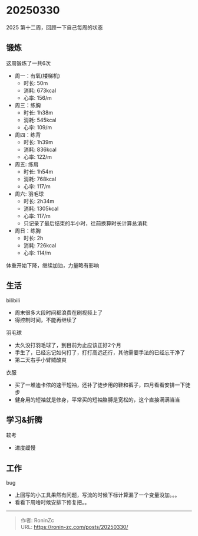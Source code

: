 # 20250330


2025 第十二周，回顾一下自己每周的状态

## 锻炼

这周锻炼了一共6次

* 周一：有氧(楼梯机)
  * 时长: 50m
  * 消耗: 673kcal
  * 心率: 156/m
* 周三：练胸
  * 时长: 1h38m
  * 消耗: 545kcal
  * 心率: 109/m
* 周四：练背
  * 时长: 1h39m
  * 消耗: 836kcal
  * 心率: 122/m
* 周五: 练肩
  * 时长: 1h54m
  * 消耗: 768kcal
  * 心率: 117/m
* 周六: 羽毛球
  * 时长: 2h34m
  * 消耗: 1305kcal
  * 心率: 117/m
  * 只记录了最后结束的半小时，往前换算时长计算总消耗
* 周日：练胸
  * 时长: 2h
  * 消耗: 726kcal
  * 心率: 114/m

体重开始下降，继续加油，力量略有影响

## 生活

bilibili

* 周末很多大段时间都浪费在刷视频上了
* 得控制时间，不能再继续了

羽毛球

* 太久没打羽毛球了，到目前为止应该正好2个月
* 手生了，已经忘记如何打了，打打高远还行，其他需要手法的已经忘干净了
* 第二天右手小臂贼酸爽

衣服

* 买了一堆迪卡侬的速干短袖，还补了徒步用的鞋和裤子，四月看看安排一下徒步
* 健身用的短袖就是修身，平常买的短袖胳膊是宽松的，这个直接满满当当

## 学习&amp;折腾

软考

* 进度缓慢

## 工作

bug

* 上回写的小工具果然有问题，写流的时候下标计算漏了一个变量没加。。。
* 看看下周啥时候安排下修复把。。


---

> 作者: RoninZc  
> URL: https://ronin-zc.com/posts/20250330/  

